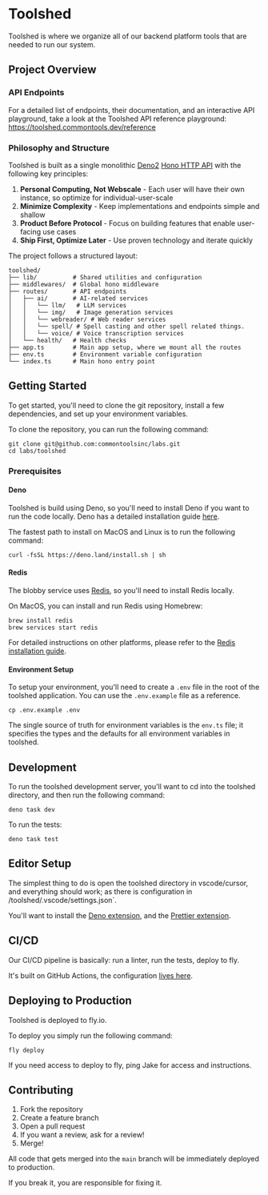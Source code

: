 # Toolshed

Toolshed is where we organize all of our backend platform tools that are needed
to run our system.

## Project Overview

### API Endpoints

For a detailed list of endpoints, their documentation, and an interactive API
playground, take a look at the Toolshed API reference playground:
https://toolshed.commontools.dev/reference

### Philosophy and Structure

Toolshed is built as a single monolithic [Deno2](https://deno.com/blog/v2.0)
[Hono HTTP API](https://hono.dev/) with the following key principles:

1. **Personal Computing, Not Webscale** - Each user will have their own
   instance, so optimize for individual-user-scale
2. **Minimize Complexity** - Keep implementations and endpoints simple and
   shallow
3. **Product Before Protocol** - Focus on building features that enable
   user-facing use cases
4. **Ship First, Optimize Later** - Use proven technology and iterate quickly

The project follows a structured layout:

```
toolshed/
├── lib/          # Shared utilities and configuration
├── middlewares/  # Global hono middleware
├── routes/       # API endpoints
│   ├── ai/       # AI-related services
│   │   └── llm/   # LLM services
│   │   └── img/   # Image generation services
│   │   └── webreader/ # Web reader services
│   │   └── spell/ # Spell casting and other spell related things.
│   │   └── voice/ # Voice transcription services
│   └── health/   # Health checks
├── app.ts        # Main app setup, where we mount all the routes
├── env.ts        # Environment variable configuration
└── index.ts      # Main hono entry point
```

## Getting Started

To get started, you'll need to clone the git repository, install a few
dependencies, and set up your environment variables.

To clone the repository, you can run the following command:

```
git clone git@github.com:commontoolsinc/labs.git
cd labs/toolshed
```

### Prerequisites

#### Deno

Toolshed is build using Deno, so you'll need to install Deno if you want to run
the code locally. Deno has a detailed installation guide
[here](https://deno.land/manual/getting_started/installation).

The fastest path to install on MacOS and Linux is to run the following command:

```shell
curl -fsSL https://deno.land/install.sh | sh
```

#### Redis

The blobby service uses [Redis](https://redis.io/), so you'll need to install
Redis locally.

On MacOS, you can install and run Redis using Homebrew:

```shell
brew install redis
brew services start redis
```

For detailed instructions on other platforms, please refer to the
[Redis installation guide](https://redis.io/docs/latest/install/).

#### Environment Setup

To setup your environment, you'll need to create a `.env` file in the root of
the toolshed application. You can use the `.env.example` file as a reference.

```shell
cp .env.example .env
```

The single source of truth for environment variables is the `env.ts` file; it
specifies the types and the defaults for all environment variables in toolshed.

## Development

To run the toolshed development server, you'll want to cd into the toolshed
directory, and then run the following command:

```shell
deno task dev
```

To run the tests:

```shell
deno task test
```

## Editor Setup

The simplest thing to do is open the toolshed directory in vscode/cursor, and
everything should work; as there is configuration in
/toolshed/.vscode/settings.json`.

You'll want to install the
[Deno extension](https://docs.deno.com/runtime/reference/vscode/), and the
[Prettier extension](https://marketplace.visualstudio.com/items?itemName=esbenp.prettier-vscode).

## CI/CD

Our CI/CD pipeline is basically: run a linter, run the tests, deploy to fly.

It's built on GitHub Actions, the configuration
[lives here](https://github.com/commontoolsinc/labs/blob/main/.github/workflows/toolshed.yml).

## Deploying to Production

Toolshed is deployed to fly.io.

To deploy you simply run the following command:

```shell
fly deploy
```

If you need access to deploy to fly, ping Jake for access and instructions.

## Contributing

1. Fork the repository
2. Create a feature branch
3. Open a pull request
4. If you want a review, ask for a review!
5. Merge!

All code that gets merged into the `main` branch will be immediately deployed to
production.

If you break it, you are responsible for fixing it.
